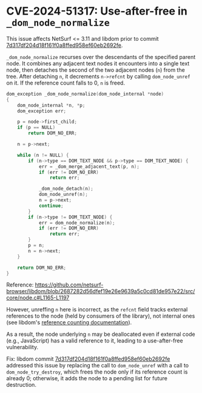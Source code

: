 # CVE-2024-51317: Use-after-free in `_dom_node_normalize`

This issue affects NetSurf <= 3.11 and libdom prior to commit [7d317df204d18f161f0a8ffed958ef60eb2692fe](https://github.com/netsurf-browser/libdom/commit/7d317df204d18f161f0a8ffed958ef60eb2692fe).

`_dom_node_normalize` recurses over the descendants of the specified parent node. It combines any adjacent text nodes it encounters into a single text node, then detaches the second of the two adjacent nodes (`n`) from the tree. After detaching `n`, it decrements `n->refcnt` by calling `dom_node_unref` on it. If the reference count falls to 0, `n` is freed.

```c
dom_exception _dom_node_normalize(dom_node_internal *node)
{
	dom_node_internal *n, *p;
	dom_exception err;

	p = node->first_child;
	if (p == NULL)
		return DOM_NO_ERR;

	n = p->next;

	while (n != NULL) {
		if (n->type == DOM_TEXT_NODE && p->type == DOM_TEXT_NODE) {
			err = _dom_merge_adjacent_text(p, n);
			if (err != DOM_NO_ERR)
				return err;

			_dom_node_detach(n);
			dom_node_unref(n);
			n = p->next;
			continue;
		}
		if (n->type != DOM_TEXT_NODE) {
			err = dom_node_normalize(n);
			if (err != DOM_NO_ERR)
				return err;
		}
		p = n;
		n = n->next;
	}

	return DOM_NO_ERR;
}
```

Reference: https://github.com/netsurf-browser/libdom/blob/2687282d56dfef19e26e9639a5c0cd81de957e22/src/core/node.c#L1165-L1197

However, unreffing `n` here is incorrect, as the `refcnt` field tracks external references to the node (held by consumers of the library), not internal ones (see libdom's [reference counting documentation](https://github.com/netsurf-browser/libdom/blob/cabf9fce1e6ce4a86492a06af93a6aee8089c423/docs/RefCnt)).

As a result, the node underlying `n` may be deallocated even if external code (e.g., JavaScript) has a valid reference to it, leading to a use-after-free vulnerability.

Fix: libdom commit [7d317df204d18f161f0a8ffed958ef60eb2692fe](https://github.com/netsurf-browser/libdom/commit/7d317df204d18f161f0a8ffed958ef60eb2692fe) addressed this issue by replacing the call to `dom_node_unref` with a call to `dom_node_try_destroy`, which frees the node only if its reference count is already 0; otherwise, it adds the node to a pending list for future destruction.